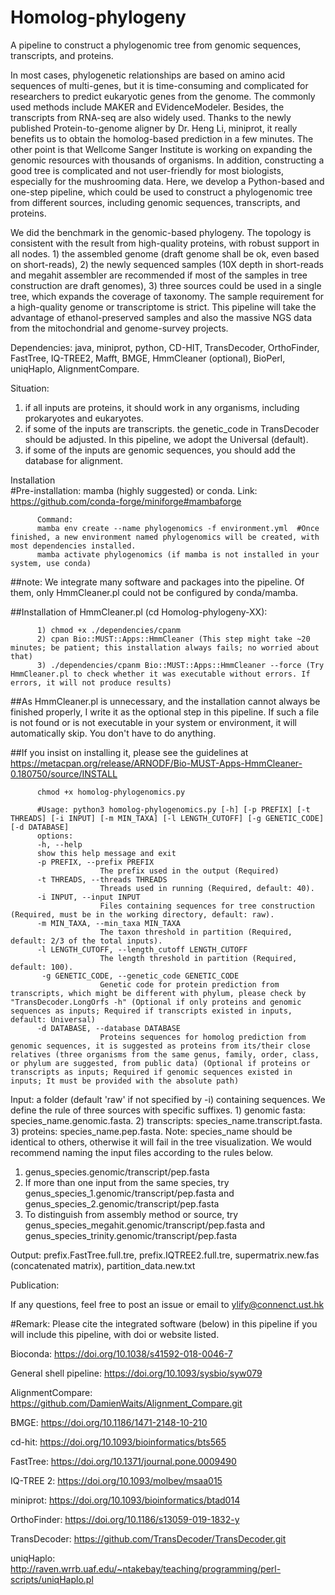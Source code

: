 # Homolog-phylogeny
A pipeline to construct a phylogenomic tree from genomic sequences, transcripts, and proteins.

In most cases, phylogenetic relationships are based on amino acid sequences of multi-genes, but it is time-consuming and complicated for researchers to predict eukaryotic genes from the genome. The commonly used methods include MAKER and EVidenceModeler. Besides, the transcripts from RNA-seq are also widely used. Thanks to the newly published Protein-to-genome aligner by Dr. Heng Li, miniprot, it really benefits us to obtain the homolog-based prediction in a few minutes. The other point is that Wellcome Sanger Institute is working on expanding the genomic resources with thousands of organisms. In addition, constructing a good tree is complicated and not user-friendly for most biologists, especially for the mushrooming data. Here, we develop a Python-based and one-step pipeline, which could be used to construct a phylogenomic tree from different sources, including genomic sequences, transcripts, and proteins.

We did the benchmark in the genomic-based phylogeny. The topology is consistent with the result from high-quality proteins, with robust support in all nodes. 1) the assembled genome (draft genome shall be ok, even based on short-reads), 2) the newly sequenced samples (10X depth in short-reads and megahit assembler are recommended if most of the samples in tree construction are draft genomes), 3) three sources could be used in a single tree, which expands the coverage of taxonomy. The sample requirement for a high-quality genome or transcriptome is strict. This pipeline will take the advantage of ethanol-preserved samples and also the massive NGS data from the mitochondrial and genome-survey projects.

Dependencies: java, miniprot, python, CD-HIT, TransDecoder, OrthoFinder, FastTree, IQ-TREE2, Mafft, BMGE, HmmCleaner (optional), BioPerl, uniqHaplo, AlignmentCompare.


Situation: 
1) if all inputs are proteins, it should work in any organisms, including prokaryotes and eukaryotes.  
2) if some of the inputs are transcripts. the genetic_code in TransDecoder should be adjusted. In this pipeline, we adopt the Universal (default).  
3) if some of the inputs are genomic sequences, you should add the database for alignment.
          

Installation  
#Pre-installation: mamba (highly suggested) or conda. Link: https://github.com/conda-forge/miniforge#mambaforge 

          Command:  
          mamba env create --name phylogenomics -f environment.yml  #Once finished, a new environment named phylogenomics will be created, with most dependencies installed. 
          mamba activate phylogenomics (if mamba is not installed in your system, use conda)

##note: We integrate many software and packages into the pipeline. Of them, only HmmCleaner.pl could not be configured by conda/mamba. 

##Installation of HmmCleaner.pl (cd Homolog-phylogeny-XX): 

          1) chmod +x ./dependencies/cpanm 
          2) cpan Bio::MUST::Apps::HmmCleaner (This step might take ~20 minutes; be patient; this installation always fails; no worried about that)
          3) ./dependencies/cpanm Bio::MUST::Apps::HmmCleaner --force (Try HmmCleaner.pl to check whether it was executable without errors. If errors, it will not produce results)

##As HmmCleaner.pl is unnecessary, and the installation cannot always be finished properly, I write it as the optional step in this pipeline. If such a file is not found or is not executable in your system or environment, it will automatically skip. You don't have to do anything. 

##If you insist on installing it, please see the guidelines at https://metacpan.org/release/ARNODF/Bio-MUST-Apps-HmmCleaner-0.180750/source/INSTALL

          chmod +x homolog-phylogenomics.py
          
          #Usage: python3 homolog-phylogenomics.py [-h] [-p PREFIX] [-t THREADS] [-i INPUT] [-m MIN_TAXA] [-l LENGTH_CUTOFF] [-g GENETIC_CODE] [-d DATABASE]
          options:
          -h, --help
          show this help message and exit
          -p PREFIX, --prefix PREFIX
                        The prefix used in the output (Required)
          -t THREADS, --threads THREADS
                        Threads used in running (Required, default: 40).
          -i INPUT, --input INPUT
                        Files containing sequences for tree construction (Required, must be in the working directory, default: raw).         
          -m MIN_TAXA, --min_taxa MIN_TAXA
                        The taxon threshold in partition (Required, default: 2/3 of the total inputs).
          -l LENGTH_CUTOFF, --length_cutoff LENGTH_CUTOFF
                        The length threshold in partition (Required, default: 100).
           -g GENETIC_CODE, --genetic_code GENETIC_CODE
                        Genetic code for protein prediction from transcripts, which might be different with phylum, please check by "TransDecoder.LongOrfs -h" (Optional if only proteins and genomic sequences as inputs; Required if transcripts existed in inputs, default: Universal)
          -d DATABASE, --database DATABASE
                        Proteins sequences for homolog prediction from genomic sequences, it is suggested as proteins from its/their close relatives (three organisms from the same genus, family, order, class, or phylum are suggested, from public data) (Optional if proteins or transcripts as inputs; Required if genomic sequences existed in inputs; It must be provided with the absolute path)

Input: a folder (default 'raw' if not specified by -i) containing sequences. 
We define the rule of three sources with specific suffixes. 1) genomic fasta: species_name.genomic.fasta. 2) transcripts: species_name.transcript.fasta. 3) proteins: species_name.pep.fasta. 
Note: species_name should be identical to others, otherwise it will fail in the tree visualization. We would recommend naming the input files according to the rules below.
1) genus_species.genomic/transcript/pep.fasta
2) If more than one input from the same species, try genus_species_1.genomic/transcript/pep.fasta and genus_species_2.genomic/transcript/pep.fasta
3) To distinguish from assembly method or source, try genus_species_megahit.genomic/transcript/pep.fasta and genus_species_trinity.genomic/transcript/pep.fasta

Output: prefix.FastTree.full.tre, prefix.IQTREE2.full.tre, supermatrix.new.fas (concatenated matrix), partition_data.new.txt


Publication:

If any questions, feel free to post an issue or email to ylify@connenct.ust.hk

#Remark: Please cite the integrated software (below) in this pipeline if you will include this pipeline, with doi or website listed.

Bioconda: https://doi.org/10.1038/s41592-018-0046-7

General shell pipeline: https://doi.org/10.1093/sysbio/syw079

AlignmentCompare: https://github.com/DamienWaits/Alignment_Compare.git

BMGE: https://doi.org/10.1186/1471-2148-10-210

cd-hit: https://doi.org/10.1093/bioinformatics/bts565

FastTree: https://doi.org/10.1371/journal.pone.0009490

IQ-TREE 2: https://doi.org/10.1093/molbev/msaa015

miniprot: https://doi.org/10.1093/bioinformatics/btad014

OrthoFinder: https://doi.org/10.1186/s13059-019-1832-y

TransDecoder: https://github.com/TransDecoder/TransDecoder.git

uniqHaplo: http://raven.wrrb.uaf.edu/~ntakebay/teaching/programming/perl-scripts/uniqHaplo.pl
